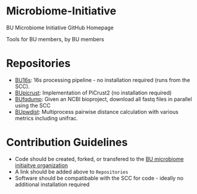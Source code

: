 # Microbiome-Initiative
BU Microbiome Initiative GitHub Homepage

Tools for BU members, by BU members

# Repositories
- [BU16s](https://github.com/Boston-University-Microbiome-Initiative/BU16s): 16s processing pipeline - no installation required (runs from the SCC).
- [BUpicrust](https://github.com/Boston-University-Microbiome-Initiative/BUpicrust): Implementation of PiCrust2 (no installation required)
- [BUfqdump](https://github.com/Boston-University-Microbiome-Initiative/BUfqdump): Given an NCBI bioproject, download all fastq files in parallel using the SCC
- [BUpwdist](https://github.com/Boston-University-Microbiome-Initiative/BUpwdist): Multiprocess pairwise distance calculation with various metrics including unifrac.

# Contribution Guidelines
- Code should be created, forked, or transfered to the [BU microbiome initiaitve organization](https://github.com/Boston-University-Microbiome-Initiative/)
- A link should be added above to `Repositories`
- Software should be compatibable with the SCC for code - ideally no additional installation required
